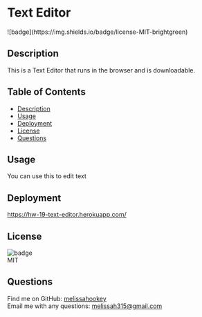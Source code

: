 <h1>Text Editor</h1>
  ![badge](https://img.shields.io/badge/license-MIT-brightgreen)<br />

  ## Description
  This is a Text Editor that runs in the browser and is downloadable. 

  ## Table of Contents
  - [Description](#description)
  - [Usage](#usage)
  - [Deployment](#deployment)
  - [License](#lincense)
  - [Questions](#questions)

  ## Usage
  You can use this to edit text

  ## Deployment
  https://hw-19-text-editor.herokuapp.com/

  ## License
  ![badge](https://img.shields.io/badge/license-MIT-brightgreen)
  <br>
  MIT

  ## Questions
  Find me on GitHub: [melissahookey](https://github.com/melissahookey)
  <br>
  Email me with any questions: melissah315@gmail.com
